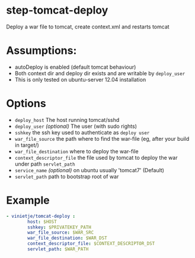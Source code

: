 step-tomcat-deploy
==================

Deploy a war file to tomcat, create context.xml and restarts tomcat

# Assumptions:
* autoDeploy is enabled (default tomcat behaviour)
* Both context dir and deploy dir exists and are writable by `deploy_user`
* This is only tested on ubuntu-server 12.04 installation


# Options
* `deploy_host` The host running tomcat/sshd
* `deploy_user` _(optional)_ The user (with sudo rights)
* `sshkey` the ssh key used to authenticate as `deploy user`
* `war_file_source` the path where to find the war-file (eg, after your build in target/)
* `war_file_destination` where to deploy the war-file
* `context_descriptor_file` the file used by tomcat to deploy the war under path `servlet_path`
* `service_name` _(optional)_ on ubuntu usually 'tomcat7' (Default)
* `servlet_path` path to bootstrap root of war

# Example
```yaml
- vinietje/tomcat-deploy :
        host: $HOST
        sshkey: $PRIVATEKEY_PATH
        war_file_source: $WAR_SRC
        war_file_destination: $WAR_DST
        context_descriptor_file: $CONTEXT_DESCRIPTOR_DST
        servlet_path: $WAR_PATH
```